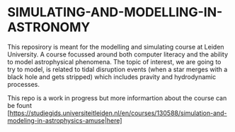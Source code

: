 # SIMULATING-AND-MODELLING-IN-ASTRONOMY

This reposirory is meant for the modelling and simulating course at Leiden University. 
A course focussed around both computer literacy and the ability to model astrophysical phenomena.
The topic of interest, we are going to try to model, is related to tidal disruption events (when a star merges with a black hole and gets stripped) which includes pravity and hydrodynamic processes.

This repo is a work in progress but more  informartion about the course can be fount [https://studiegids.universiteitleiden.nl/en/courses/130588/simulation-and-modeling-in-astrophysics-amuse|here]
